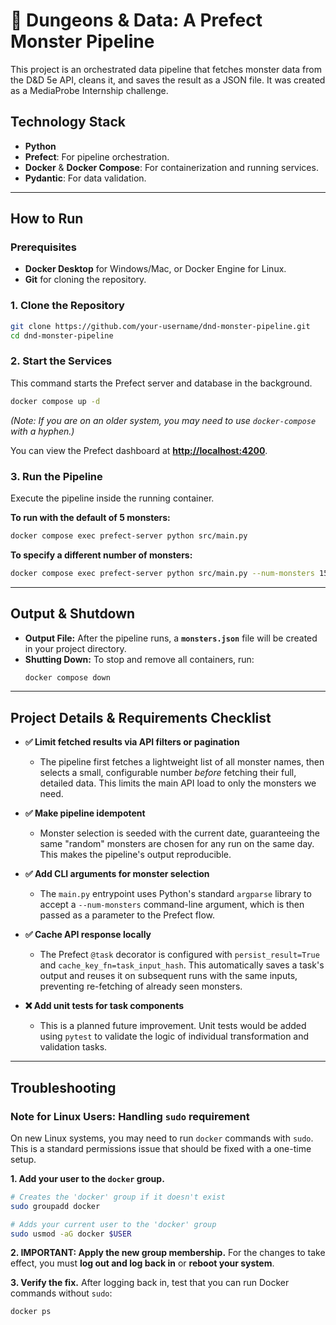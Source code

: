 # 🐉 Dungeons & Data: A Prefect Monster Pipeline

This project is an orchestrated data pipeline that fetches monster data from the D&D 5e API, cleans it, and saves the result as a JSON file. It was created as a MediaProbe Internship challenge.

## Technology Stack
*   **Python**
*   **Prefect**: For pipeline orchestration.
*   **Docker** & **Docker Compose**: For containerization and running services.
*   **Pydantic**: For data validation.

---

## How to Run

### Prerequisites
*   **Docker Desktop** for Windows/Mac, or Docker Engine for Linux.
*   **Git** for cloning the repository.

### 1. Clone the Repository
```bash
git clone https://github.com/your-username/dnd-monster-pipeline.git
cd dnd-monster-pipeline
```

### 2. Start the Services
This command starts the Prefect server and database in the background.
```bash
docker compose up -d
```
*(Note: If you are on an older system, you may need to use `docker-compose` with a hyphen.)*

You can view the Prefect dashboard at **[http://localhost:4200](http://localhost:4200)**.

### 3. Run the Pipeline
Execute the pipeline inside the running container.

**To run with the default of 5 monsters:**
```bash
docker compose exec prefect-server python src/main.py
```

**To specify a different number of monsters:**
```bash
docker compose exec prefect-server python src/main.py --num-monsters 15
```

---

## Output & Shutdown

*   **Output File:** After the pipeline runs, a **`monsters.json`** file will be created in your project directory.
*   **Shutting Down:** To stop and remove all containers, run:
    ```bash
    docker compose down
    ```

---

## Project Details & Requirements Checklist

- **✅ Limit fetched results via API filters or pagination**
  - The pipeline first fetches a lightweight list of all monster names, then selects a small, configurable number *before* fetching their full, detailed data. This limits the main API load to only the monsters we need.

- **✅ Make pipeline idempotent**
  - Monster selection is seeded with the current date, guaranteeing the same "random" monsters are chosen for any run on the same day. This makes the pipeline's output reproducible.

- **✅ Add CLI arguments for monster selection**
  - The `main.py` entrypoint uses Python's standard `argparse` library to accept a `--num-monsters` command-line argument, which is then passed as a parameter to the Prefect flow.

- **✅ Cache API response locally**
  - The Prefect `@task` decorator is configured with `persist_result=True` and `cache_key_fn=task_input_hash`. This automatically saves a task's output and reuses it on subsequent runs with the same inputs, preventing re-fetching of already seen monsters.

- **❌ Add unit tests for task components**
  - This is a planned future improvement. Unit tests would be added using `pytest` to validate the logic of individual transformation and validation tasks.

---

## Troubleshooting

### Note for Linux Users: Handling `sudo` requirement
On new Linux systems, you may need to run `docker` commands with `sudo`. This is a standard permissions issue that should be fixed with a one-time setup.

**1. Add your user to the `docker` group.**
```bash
# Creates the 'docker' group if it doesn't exist
sudo groupadd docker

# Adds your current user to the 'docker' group
sudo usmod -aG docker $USER
```

**2. IMPORTANT: Apply the new group membership.**
For the changes to take effect, you must **log out and log back in** or **reboot your system**.

**3. Verify the fix.**
After logging back in, test that you can run Docker commands without `sudo`:
```bash
docker ps
```  
